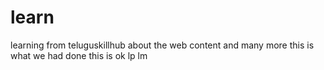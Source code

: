 # learn
learning from teluguskillhub about
the web content and many more
this is what we had done this is ok
lp lm
